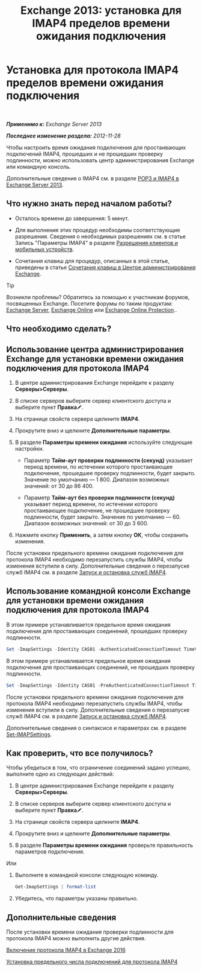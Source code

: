 ﻿---
title: 'Exchange 2013: установка для IMAP4 пределов времени ожидания подключения'
TOCTitle: Установка для протокола IMAP4 пределов времени ожидания подключения
ms:assetid: 6b6a5bd1-a878-4a70-8e21-14d5042a58f1
ms:mtpsurl: https://technet.microsoft.com/ru-ru/library/Aa998665(v=EXCHG.150)
ms:contentKeyID: 50556387
ms.date: 04/30/2018
mtps_version: v=EXCHG.150
ms.translationtype: HT
---

# Установка для протокола IMAP4 пределов времени ожидания подключения

 

_**Применимо к:** Exchange Server 2013_

_**Последнее изменение раздела:** 2012-11-28_

Чтобы настроить время ожидания подключения для простаивающих подключений IMAP4, прошедших и не прошедших проверку подлинности, можно использовать центр администрирования Exchange или командную консоль.

Дополнительные сведения о IMAP4 см. в разделе [POP3 и IMAP4 в Exchange Server 2013](pop3-and-imap4-in-exchange-server-2013-exchange-2013-help.md).

## Что нужно знать перед началом работы?

  - Осталось времени до завершения: 5 минут.

  - Для выполнения этих процедур необходимы соответствующие разрешения. Сведения о необходимых разрешениях см. в статье Запись "Параметры IMAP4" в разделе [Разрешения клиентов и мобильных устройств](clients-and-mobile-devices-permissions-exchange-2013-help.md).

  - Сочетания клавиш для процедур, описанных в этой статье, приведены в статье [Сочетания клавиш в Центре администрирования Exchange](keyboard-shortcuts-in-the-exchange-admin-center-exchange-online-protection-help.md).

> [!TIP]  
> Возникли проблемы? Обратитесь за помощью к участникам форумов, посвященных Exchange. Посетите форумы по таким продуктам: <a href="https://go.microsoft.com/fwlink/p/?linkid=60612">Exchange Server</a>, <a href="https://go.microsoft.com/fwlink/p/?linkid=267542">Exchange Online</a> или <a href="https://go.microsoft.com/fwlink/p/?linkid=285351">Exchange Online Protection</a>..


## Что необходимо сделать?

## Использование центра администрирования Exchange для установки времени ожидания подключения для протокола IMAP4

1.  В центре администрирования Exchange перейдите к разделу **Серверы\>Серверы**.

2.  В списке серверов выберите сервер клиентского доступа и выберите пункт **Правка**![Значок редактирования](images/Bb124582.6f53ccb2-1f13-4c02-bea0-30690e6ea71d(EXCHG.150).gif "Значок редактирования").

3.  На странице свойств сервера щелкните **IMAP4**.

4.  Прокрутите вниз и щелкните **Дополнительные параметры**.

5.  В разделе **Параметры времени ожидания** используйте следующие настройки.
    
      - Параметр **Тайм-аут проверки подлинности (секунд)** указывает период времени, по истечении которого простаивающее подключение, прошедшее проверку подлинности, будет закрыто. Значение по умолчанию — 1 800. Диапазон возможных значений: от 30 до 86 400.
    
      - Параметр **Тайм-аут без проверки подлинности (секунд)** указывает период времени, по истечении которого простаивающее подключение, не прошедшее проверку подлинности, будет закрыто. Значение по умолчанию — 60. Диапазон возможных значений: от 30 до 3 600.

6.  Нажмите кнопку **Применить**, а затем кнопку **ОК**, чтобы сохранить изменения.

После установки предельного времени ожидания подключения для протокола IMAP4 необходимо перезапустить службы IMAP4, чтобы изменения вступили в силу. Дополнительные сведения о перезапуске служб IMAP4 см. в разделе [Запуск и остановка служб IMAP4](start-and-stop-the-imap4-services-exchange-2013-help.md).

## Использование командной консоли Exchange для установки времени ожидания подключения для протокола IMAP4

В этом примере устанавливается предельное время ожидания подключения для простаивающих соединений, прошедших проверку подлинности.

```powershell
Set -ImapSettings -Identity CAS01 -AuthenticatedConnectionTimeout TimeValue
```

В этом примере устанавливается предельное время ожидания подключения для простаивающих соединений, не прошедших проверку подлинности.

```powershell
Set -ImapSettings -Identity CAS01 -PreAuthenticatedConnectionTimeout TimeValue
```

После установки предельного времени ожидания подключения для протокола IMAP4 необходимо перезапустить службы IMAP4, чтобы изменения вступили в силу. Дополнительные сведения о перезапуске служб IMAP4 см. в разделе [Запуск и остановка служб IMAP4](start-and-stop-the-imap4-services-exchange-2013-help.md).

Дополнительные сведения о синтаксисе и параметрах см. в разделе [Set-IMAPSettings](https://technet.microsoft.com/ru-ru/library/aa998252\(v=exchg.150\)).

## Как проверить, что все получилось?

Чтобы убедиться в том, что ограничение соединений задано успешно, выполните одно из следующих действий:

1.  В центре администрирования Exchange перейдите к разделу **Серверы\>Серверы**.

2.  В списке серверов выберите сервер клиентского доступа и выберите пункт **Правка**![Значок редактирования](images/Bb124582.6f53ccb2-1f13-4c02-bea0-30690e6ea71d(EXCHG.150).gif "Значок редактирования").

3.  На странице свойств сервера щелкните **IMAP4**.

4.  Прокрутите вниз и щелкните **Дополнительные параметры**.

5.  В разделе **Параметры времени ожидания** проверьте правильность параметров подключения.

Или

1.  Выполните в командной консоли следующую команду.
    
    ```powershell
    Get-ImapSettings | format-list
    ```

2.  Убедитесь, что параметры указаны правильно.

## Дополнительные сведения

После установки времени ожидания проверки подлинности для протокола IMAP4 можно выполнить другие действия.

[Включение протокола IMAP4 в Exchange 2016](enable-imap4-in-exchange-2013-exchange-2013-help.md)

[Установка предельного числа подключений для протокола IMAP4](set-connection-limits-for-imap4-exchange-2013-help.md)

